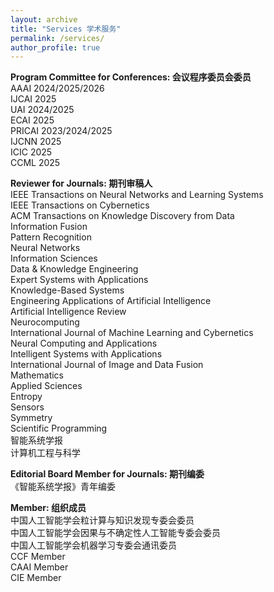 ```yaml
---
layout: archive
title: "Services 学术服务"
permalink: /services/
author_profile: true
---
```


**Program Committee for Conferences: 会议程序委员会委员**  
AAAI 2024/2025/2026  
IJCAI 2025  
UAI 2024/2025  
ECAI 2025  
PRICAI 2023/2024/2025  
IJCNN 2025  
ICIC 2025  
CCML 2025  

**Reviewer for Journals: 期刊审稿人**  
IEEE Transactions on Neural Networks and Learning Systems  
IEEE Transactions on Cybernetics  
ACM Transactions on Knowledge Discovery from Data  
Information Fusion  
Pattern Recognition  
Neural Networks  
Information Sciences  
Data & Knowledge Engineering  
Expert Systems with Applications  
Knowledge-Based Systems  
Engineering Applications of Artificial Intelligence  
Artificial Intelligence Review  
Neurocomputing  
International Journal of Machine Learning and Cybernetics  
Neural Computing and Applications  
Intelligent Systems with Applications  
International Journal of Image and Data Fusion  
Mathematics  
Applied Sciences  
Entropy  
Sensors  
Symmetry  
Scientific Programming  
智能系统学报  
计算机工程与科学  

**Editorial Board Member for Journals: 期刊编委**  
《智能系统学报》青年编委

**Member: 组织成员**  
中国人工智能学会粒计算与知识发现专委会委员  
中国人工智能学会因果与不确定性人工智能专委会委员  
中国人工智能学会机器学习专委会通讯委员  
CCF Member  
CAAI Member  
CIE Member
